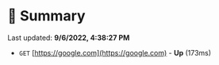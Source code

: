 # 📖 Summary
Last updated: **9/6/2022, 4:38:27 PM**

- `GET` [https://google.com](https://google.com) - **Up** (173ms)
